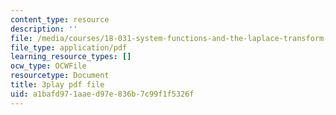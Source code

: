 ```yaml
---
content_type: resource
description: ''
file: /media/courses/18-031-system-functions-and-the-laplace-transform-spring-2019/a1bafd971aaed97e836b7c99f1f5326f_5HfMEUO9vlY.pdf
file_type: application/pdf
learning_resource_types: []
ocw_type: OCWFile
resourcetype: Document
title: 3play pdf file
uid: a1bafd97-1aae-d97e-836b-7c99f1f5326f
---
```

